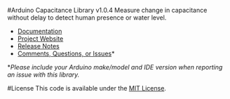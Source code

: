 #Arduino Capacitance Library v1.0.4
Measure change in capacitance without delay to detect human presence or water level.

* [Documentation](http://robotsbigdata.com/docs-arduino-capacitance.html)
* [Project Website](http://robotsbigdata.com)
* [Release Notes](https://github.com/alextaujenis/RBD_Capacitance/releases)
* [Comments, Questions, or Issues](https://github.com/alextaujenis/RBD_Capacitance/issues/new)*

\**Please include your Arduino make/model and IDE version when reporting an issue with this library.*

#License
This code is available under the [MIT License](http://opensource.org/licenses/mit-license.php).